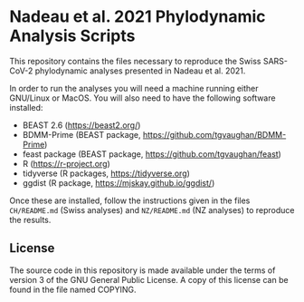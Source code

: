 # Nadeau et al. 2021 Phylodynamic Analysis Scripts

This repository contains the files necessary to reproduce the Swiss
SARS-CoV-2 phylodynamic analyses presented in Nadeau et al. 2021.

In order to run the analyses you will need a machine running
either GNU/Linux or MacOS.  You will also need to have the
following software installed:

- BEAST 2.6 (https://beast2.org/)
- BDMM-Prime (BEAST package, https://github.com/tgvaughan/BDMM-Prime)
- feast package (BEAST package, https://github.com/tgvaughan/feast)
- R (https://r-project.org)
- tidyverse (R packages, https://tidyverse.org)
- ggdist (R package, https://mjskay.github.io/ggdist/)

Once these are installed, follow the instructions given in the files
`CH/README.md` (Swiss analyses) and `NZ/README.md` (NZ analyses) to
reproduce the results.

## License

The source code in this repository is made available under the terms
of version 3 of the GNU General Public License.  A copy of this license
can be found in the file named COPYING.
